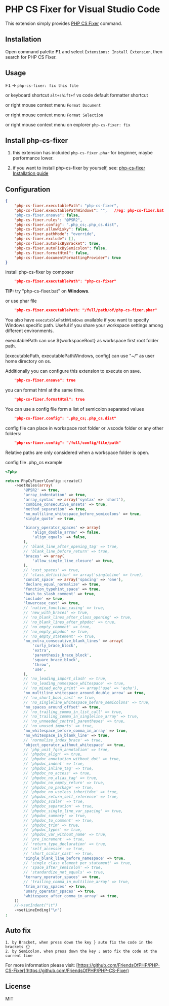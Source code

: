 # PHP CS Fixer for Visual Studio Code

This extension simply provides [PHP CS Fixer](https://github.com/FriendsOfPHP/PHP-CS-Fixer) command.

## Installation

Open command palette <kbd>F1</kbd> and select `Extensions: Install Extension`, then search for PHP CS Fixer.

## Usage

<kbd>F1</kbd> -> `php-cs-fixer: fix this file`

or keyboard shortcut `alt+shift+f` vs code default formatter shortcut

or right mouse context menu `Format Document`

or right mouse context menu `Format Selection`

or right mouse context menu on explorer `php-cs-fixer: fix`

## Install php-cs-fixer

1. this extension has included `php-cs-fixer.phar` for beginner, maybe performance lower.

2. if you want to install php-cs-fixer by yourself, see: [php-cs-fixer Installation guide](https://github.com/FriendsOfPHP/PHP-CS-Fixer#installation)

## Configuration

```JSON
{
    "php-cs-fixer.executablePath": "php-cs-fixer",
    "php-cs-fixer.executablePathWindows": "",   //eg: php-cs-fixer.bat
    "php-cs-fixer.onsave": false,
    "php-cs-fixer.rules": "@PSR2",
    "php-cs-fixer.config": ".php_cs;.php_cs.dist",
    "php-cs-fixer.allowRisky": false,
    "php-cs-fixer.pathMode": "override",
    "php-cs-fixer.exclude": [],
    "php-cs-fixer.autoFixByBracket": true,
    "php-cs-fixer.autoFixBySemicolon": false,
    "php-cs-fixer.formatHtml": false,
    "php-cs-fixer.documentFormattingProvider": true
}
```

install php-cs-fixer by composer

```JSON
    "php-cs-fixer.executablePath": "php-cs-fixer"
```

**TIP:** try "php-cs-fixer.bat" on **Windows**.

or use phar file

```JSON
    "php-cs-fixer.executablePath: "/full/path/of/php-cs-fixer.phar"
```

You also have `executablePathWindows` available if you want to specify Windows specific path. Useful if you share your workspace settings among different environments.

executablePath can use ${workspaceRoot} as workspace first root folder path.

[executablePath, executablePathWindows, config] can use "~/" as user home directory on os.


Additionally you can configure this extension to execute on save.

```JSON
    "php-cs-fixer.onsave": true
```

you can format html at the same time.

```JSON
    "php-cs-fixer.formatHtml": true
```

You can use a config file form a list of semicolon separated values

```JSON
    "php-cs-fixer.config": ".php_cs;.php_cs.dist"
```

config file can place in workspace root folder or .vscode folder or any other folders:

```JSON
    "php-cs-fixer.config": "/full/config/file/path"
```

Relative paths are only considered when a workspace folder is open.

config file .php_cs example

```php
<?php

return PhpCsFixer\Config::create()
    ->setRules(array(
        '@PSR2' => true,
        'array_indentation' => true,
        'array_syntax' => array('syntax' => 'short'),
        'combine_consecutive_unsets' => true,
        'method_separation' => true,
        'no_multiline_whitespace_before_semicolons' => true,
        'single_quote' => true,

        'binary_operator_spaces' => array(
            'align_double_arrow' => false,
            'align_equals' => false,
        ),
        // 'blank_line_after_opening_tag' => true,
        // 'blank_line_before_return' => true,
        'braces' => array(
            'allow_single_line_closure' => true,
        ),
        // 'cast_spaces' => true,
        // 'class_definition' => array('singleLine' => true),
        'concat_space' => array('spacing' => 'one'),
        'declare_equal_normalize' => true,
        'function_typehint_space' => true,
        'hash_to_slash_comment' => true,
        'include' => true,
        'lowercase_cast' => true,
        // 'native_function_casing' => true,
        // 'new_with_braces' => true,
        // 'no_blank_lines_after_class_opening' => true,
        // 'no_blank_lines_after_phpdoc' => true,
        // 'no_empty_comment' => true,
        // 'no_empty_phpdoc' => true,
        // 'no_empty_statement' => true,
        'no_extra_consecutive_blank_lines' => array(
            'curly_brace_block',
            'extra',
            'parenthesis_brace_block',
            'square_brace_block',
            'throw',
            'use',
        ),
        // 'no_leading_import_slash' => true,
        // 'no_leading_namespace_whitespace' => true,
        // 'no_mixed_echo_print' => array('use' => 'echo'),
        'no_multiline_whitespace_around_double_arrow' => true,
        // 'no_short_bool_cast' => true,
        // 'no_singleline_whitespace_before_semicolons' => true,
        'no_spaces_around_offset' => true,
        // 'no_trailing_comma_in_list_call' => true,
        // 'no_trailing_comma_in_singleline_array' => true,
        // 'no_unneeded_control_parentheses' => true,
        // 'no_unused_imports' => true,
        'no_whitespace_before_comma_in_array' => true,
        'no_whitespace_in_blank_line' => true,
        // 'normalize_index_brace' => true,
        'object_operator_without_whitespace' => true,
        // 'php_unit_fqcn_annotation' => true,
        // 'phpdoc_align' => true,
        // 'phpdoc_annotation_without_dot' => true,
        // 'phpdoc_indent' => true,
        // 'phpdoc_inline_tag' => true,
        // 'phpdoc_no_access' => true,
        // 'phpdoc_no_alias_tag' => true,
        // 'phpdoc_no_empty_return' => true,
        // 'phpdoc_no_package' => true,
        // 'phpdoc_no_useless_inheritdoc' => true,
        // 'phpdoc_return_self_reference' => true,
        // 'phpdoc_scalar' => true,
        // 'phpdoc_separation' => true,
        // 'phpdoc_single_line_var_spacing' => true,
        // 'phpdoc_summary' => true,
        // 'phpdoc_to_comment' => true,
        // 'phpdoc_trim' => true,
        // 'phpdoc_types' => true,
        // 'phpdoc_var_without_name' => true,
        // 'pre_increment' => true,
        // 'return_type_declaration' => true,
        // 'self_accessor' => true,
        // 'short_scalar_cast' => true,
        'single_blank_line_before_namespace' => true,
        // 'single_class_element_per_statement' => true,
        // 'space_after_semicolon' => true,
        // 'standardize_not_equals' => true,
        'ternary_operator_spaces' => true,
        // 'trailing_comma_in_multiline_array' => true,
        'trim_array_spaces' => true,
        'unary_operator_spaces' => true,
        'whitespace_after_comma_in_array' => true,
    ))
    //->setIndent("\t")
    ->setLineEnding("\n")
;
```

## Auto fix

    1. by Bracket, when press down the key } auto fix the code in the brackets {}
    2. by Semicolon, when press down the key ; auto fix the code at the current line

For more information please visit: [https://github.com/FriendsOfPHP/PHP-CS-Fixer](https://github.com/FriendsOfPHP/PHP-CS-Fixer)

## License

MIT
